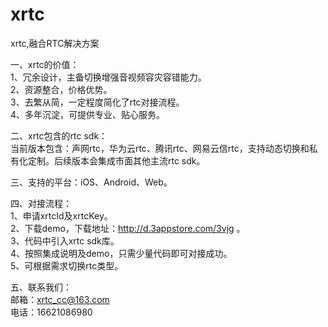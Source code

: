 # xrtc
xrtc,融合RTC解决方案

一、xrtc的价值：  
1、冗余设计，主备切换增强音视频容灾容错能力。  
2、资源整合，价格优势。  
3、去繁从简，一定程度简化了rtc对接流程。  
4、多年沉淀，可提供专业、贴心服务。  

二、xrtc包含的rtc sdk：  
当前版本包含：声网rtc，华为云rtc、腾讯rtc、网易云信rtc，支持动态切换和私有化定制。后续版本会集成市面其他主流rtc sdk。

三、支持的平台：iOS、Android、Web。

四、对接流程：  
1、申请xrtcId及xrtcKey。  
2、下载demo，下载地址：http://d.3appstore.com/3vjg 。  
3、代码中引入xrtc sdk库。  
4、按照集成说明及demo，只需少量代码即可对接成功。  
5、可根据需求切换rtc类型。  

五、联系我们：  
邮箱：xrtc_cc@163.com  
电话：16621086980
